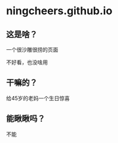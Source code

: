 # ningcheers.github.io

## 这是啥？

一个很沙雕很捞的页面

不好看，也没啥用


## 干嘛的？

给45岁的老妈一个生日惊喜


## 能瞅瞅吗？

不能

[](http://)

